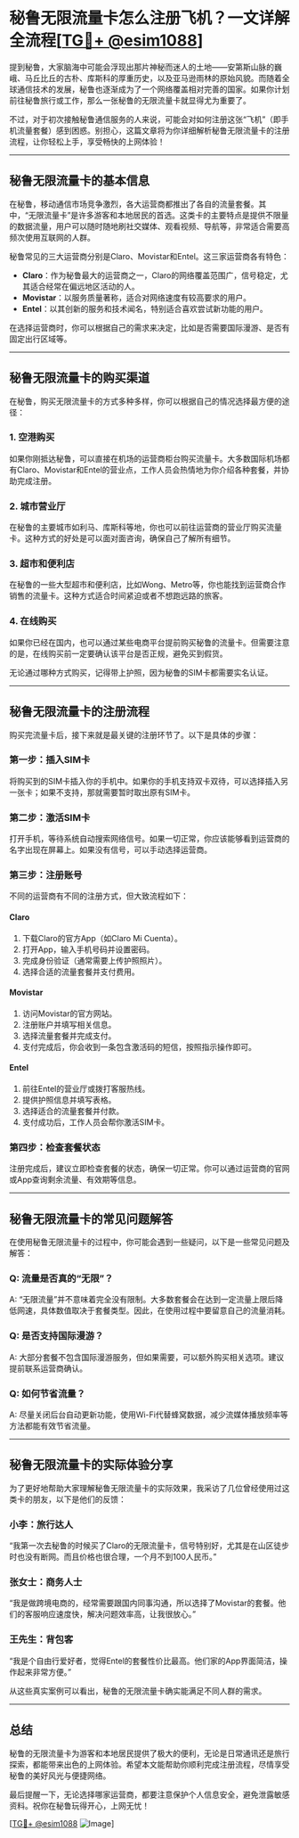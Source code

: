 # 秘鲁无限流量卡怎么注册飞机？一文详解全流程[[TG💪+ @esim1088](https://t.me/s/esim1088)]

提到秘鲁，大家脑海中可能会浮现出那片神秘而迷人的土地——安第斯山脉的巍峨、马丘比丘的古朴、库斯科的厚重历史，以及亚马逊雨林的原始风貌。而随着全球通信技术的发展，秘鲁也逐渐成为了一个网络覆盖相对完善的国家。如果你计划前往秘鲁旅行或工作，那么一张秘鲁的无限流量卡就显得尤为重要了。

不过，对于初次接触秘鲁通信服务的人来说，可能会对如何注册这张“飞机”（即手机流量套餐）感到困惑。别担心，这篇文章将为你详细解析秘鲁无限流量卡的注册流程，让你轻松上手，享受畅快的上网体验！

---

## **秘鲁无限流量卡的基本信息**

在秘鲁，移动通信市场竞争激烈，各大运营商都推出了各自的流量套餐。其中，“无限流量卡”是许多游客和本地居民的首选。这类卡的主要特点是提供不限量的数据流量，用户可以随时随地刷社交媒体、观看视频、导航等，非常适合需要高频次使用互联网的人群。

秘鲁常见的三大运营商分别是Claro、Movistar和Entel。这三家运营商各有特色：

- **Claro**：作为秘鲁最大的运营商之一，Claro的网络覆盖范围广，信号稳定，尤其适合经常在偏远地区活动的人。
- **Movistar**：以服务质量著称，适合对网络速度有较高要求的用户。
- **Entel**：以其创新的服务和技术闻名，特别适合喜欢尝试新功能的用户。

在选择运营商时，你可以根据自己的需求来决定，比如是否需要国际漫游、是否有固定出行区域等。

---

## **秘鲁无限流量卡的购买渠道**

在秘鲁，购买无限流量卡的方式多种多样，你可以根据自己的情况选择最方便的途径：

### **1. 空港购买**
如果你刚抵达秘鲁，可以直接在机场的运营商柜台购买流量卡。大多数国际机场都有Claro、Movistar和Entel的营业点，工作人员会热情地为你介绍各种套餐，并协助完成注册。

### **2. 城市营业厅**
在秘鲁的主要城市如利马、库斯科等地，你也可以前往运营商的营业厅购买流量卡。这种方式的好处是可以面对面咨询，确保自己了解所有细节。

### **3. 超市和便利店**
在秘鲁的一些大型超市和便利店，比如Wong、Metro等，你也能找到运营商合作销售的流量卡。这种方式适合时间紧迫或者不想跑远路的旅客。

### **4. 在线购买**
如果你已经在国内，也可以通过某些电商平台提前购买秘鲁的流量卡。但需要注意的是，在线购买前一定要确认该平台是否正规，避免买到假货。

无论通过哪种方式购买，记得带上护照，因为秘鲁的SIM卡都需要实名认证。

---

## **秘鲁无限流量卡的注册流程**

购买完流量卡后，接下来就是最关键的注册环节了。以下是具体的步骤：

### **第一步：插入SIM卡**
将购买到的SIM卡插入你的手机中。如果你的手机支持双卡双待，可以选择插入另一张卡；如果不支持，那就需要暂时取出原有SIM卡。

### **第二步：激活SIM卡**
打开手机，等待系统自动搜索网络信号。如果一切正常，你应该能够看到运营商的名字出现在屏幕上。如果没有信号，可以手动选择运营商。

### **第三步：注册账号**
不同的运营商有不同的注册方式，但大致流程如下：

#### **Claro**
1. 下载Claro的官方App（如Claro Mi Cuenta）。
2. 打开App，输入手机号码并设置密码。
3. 完成身份验证（通常需要上传护照照片）。
4. 选择合适的流量套餐并支付费用。

#### **Movistar**
1. 访问Movistar的官方网站。
2. 注册账户并填写相关信息。
3. 选择流量套餐并完成支付。
4. 支付完成后，你会收到一条包含激活码的短信，按照指示操作即可。

#### **Entel**
1. 前往Entel的营业厅或拨打客服热线。
2. 提供护照信息并填写表格。
3. 选择适合的流量套餐并付款。
4. 支付成功后，工作人员会帮你激活SIM卡。

### **第四步：检查套餐状态**
注册完成后，建议立即检查套餐的状态，确保一切正常。你可以通过运营商的官网或App查询剩余流量、有效期等信息。

---

## **秘鲁无限流量卡的常见问题解答**

在使用秘鲁无限流量卡的过程中，你可能会遇到一些疑问，以下是一些常见问题及解答：

### **Q: 流量是否真的“无限”？**
A: “无限流量”并不意味着完全没有限制。大多数套餐会在达到一定流量上限后降低网速，具体数值取决于套餐类型。因此，在使用过程中要留意自己的流量消耗。

### **Q: 是否支持国际漫游？**
A: 大部分套餐不包含国际漫游服务，但如果需要，可以额外购买相关选项。建议提前联系运营商确认。

### **Q: 如何节省流量？**
A: 尽量关闭后台自动更新功能，使用Wi-Fi代替蜂窝数据，减少流媒体播放频率等方法都能有效节省流量。

---

## **秘鲁无限流量卡的实际体验分享**

为了更好地帮助大家理解秘鲁无限流量卡的实际效果，我采访了几位曾经使用过这类卡的朋友，以下是他们的反馈：

### **小李：旅行达人**
“我第一次去秘鲁的时候买了Claro的无限流量卡，信号特别好，尤其是在山区徒步时也没有断网。而且价格也很合理，一个月不到100人民币。”

### **张女士：商务人士**
“我是做跨境电商的，经常需要跟国内同事沟通，所以选择了Movistar的套餐。他们的客服响应速度快，解决问题效率高，让我很放心。”

### **王先生：背包客**
“我是个自由行爱好者，觉得Entel的套餐性价比最高。他们家的App界面简洁，操作起来非常方便。”

从这些真实案例可以看出，秘鲁的无限流量卡确实能满足不同人群的需求。

---

## **总结**

秘鲁的无限流量卡为游客和本地居民提供了极大的便利，无论是日常通讯还是旅行探索，都能带来出色的上网体验。希望本文能帮助你顺利完成注册流程，尽情享受秘鲁的美好风光与便捷网络。

最后提醒一下，无论选择哪家运营商，都要注意保护个人信息安全，避免泄露敏感资料。祝你在秘鲁玩得开心，上网无忧！

[[TG💪+ @esim1088](https://t.me/s/esim1088) ![Image](https://i.postimg.cc/4NQfJmqS/Snipaste-2025-05-13-00-14-12.png)]